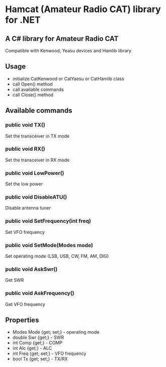# Hamcat (Amateur Radio CAT) library for .NET

## A C# library for Amateur Radio CAT

Compatible with Kenwood, Yeasu devices and Hamlib library

## Usage
- initialize CatKenwood or CatYaesu or CatHamlib class
- call Open() method
- call available commands
- call Close() method

## Available commands
### public void TX()
Set the transceiver in TX mode

### public void RX()
Set the transceiver in RX mode

### public void LowPower()
Set the low power

### public void DisableATU()
Disable antenna tuner

### public void SetFrequency(int freq)
Set VFO frequency

### public void SetMode(Modes mode)
Set operating mode (LSB, USB, CW, FM, AM, DIG)

### public void AskSwr()
Get SWR 

### public void AskFrequency()
Get VFO frequency

## Properties
- Modes Mode {get; set;} - operating mode
- double Swr {get;} - SWR
- int Comp {get;} - COMP
- int Alc {get;} - ALC
- int Freq {get; set;} - VFO frequency
- bool Tx {get; set;} - TX/RX

